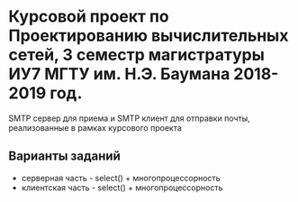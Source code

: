 # Курсовой проект по Проектированию вычислительных сетей, 3 семестр магистратуры ИУ7 МГТУ им. Н.Э. Баумана 2018-2019 год.

SMTP сервер для приема и SMTP клиент для отправки почты, реализованные в рамках курсового проекта 

## Варианты заданий
* серверная часть - select() + многопроцессорность
* клиентская часть - select() + многопроцессорность
